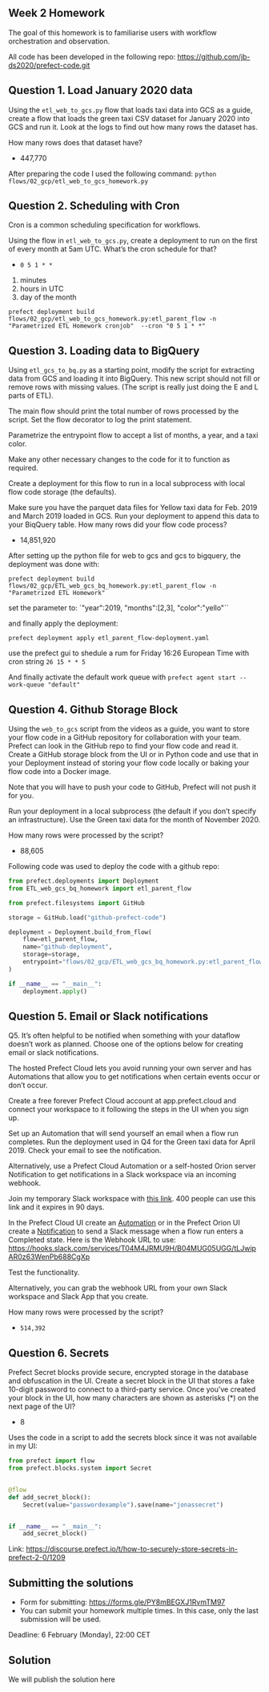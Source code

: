 ## Week 2 Homework

The goal of this homework is to familiarise users with workflow orchestration and observation. 

All code has been developed in the following repo: https://github.com/jb-ds2020/prefect-code.git


## Question 1. Load January 2020 data

Using the `etl_web_to_gcs.py` flow that loads taxi data into GCS as a guide, create a flow that loads the green taxi CSV dataset for January 2020 into GCS and run it. Look at the logs to find out how many rows the dataset has.

How many rows does that dataset have?

* 447,770

After preparing the code I used the following command:
`python flows/02_gcp/etl_web_to_gcs_homework.py`


## Question 2. Scheduling with Cron

Cron is a common scheduling specification for workflows. 

Using the flow in `etl_web_to_gcs.py`, create a deployment to run on the first of every month at 5am UTC. What’s the cron schedule for that?

- `0 5 1 * *`
 1. minutes
 2. hours in UTC
 3. day of the month

`prefect deployment build flows/02_gcp/etl_web_to_gcs_homework.py:etl_parent_flow -n "Parametrized ETL Homework cronjob"  --cron "0 5 1 * *"` 

## Question 3. Loading data to BigQuery 

Using `etl_gcs_to_bq.py` as a starting point, modify the script for extracting data from GCS and loading it into BigQuery. This new script should not fill or remove rows with missing values. (The script is really just doing the E and L parts of ETL).

The main flow should print the total number of rows processed by the script. Set the flow decorator to log the print statement.

Parametrize the entrypoint flow to accept a list of months, a year, and a taxi color. 

Make any other necessary changes to the code for it to function as required.

Create a deployment for this flow to run in a local subprocess with local flow code storage (the defaults).

Make sure you have the parquet data files for Yellow taxi data for Feb. 2019 and March 2019 loaded in GCS. Run your deployment to append this data to your BiqQuery table. How many rows did your flow code process?

- 14,851,920

After setting up the python file for web to gcs and gcs to bigquery, the deployment was done with:

`prefect deployment build flows/02_gcp/ETL_web_gcs_bq_homework.py:etl_parent_flow -n "Parametrized ETL Homework"`

set the parameter to: `"year":2019, "months":[2,3], "color":"yello"``

and finally apply the deployment:

`prefect deployment apply etl_parent_flow-deployment.yaml`

use the prefect gui to shedule a rum for Friday 16:26 European Time with cron string `26 15 * * 5`

And finally activate the default work queue with `prefect agent start --work-queue "default"`

## Question 4. Github Storage Block

Using the `web_to_gcs` script from the videos as a guide, you want to store your flow code in a GitHub repository for collaboration with your team. Prefect can look in the GitHub repo to find your flow code and read it. Create a GitHub storage block from the UI or in Python code and use that in your Deployment instead of storing your flow code locally or baking your flow code into a Docker image. 

Note that you will have to push your code to GitHub, Prefect will not push it for you.

Run your deployment in a local subprocess (the default if you don’t specify an infrastructure). Use the Green taxi data for the month of November 2020.

How many rows were processed by the script?

- 88,605

Following code was used to deploy the code with a github repo:

```python
from prefect.deployments import Deployment
from ETL_web_gcs_bq_homework import etl_parent_flow

from prefect.filesystems import GitHub

storage = GitHub.load("github-prefect-code")

deployment = Deployment.build_from_flow(
    flow=etl_parent_flow,
    name="github-deployment",
    storage=storage,
    entrypoint="flows/02_gcp/ETL_web_gcs_bq_homework.py:etl_parent_flow",
)

if __name__ == "__main__":
    deployment.apply()
```

## Question 5. Email or Slack notifications

Q5. It’s often helpful to be notified when something with your dataflow doesn’t work as planned. Choose one of the options below for creating email or slack notifications.

The hosted Prefect Cloud lets you avoid running your own server and has Automations that allow you to get notifications when certain events occur or don’t occur. 

Create a free forever Prefect Cloud account at app.prefect.cloud and connect your workspace to it following the steps in the UI when you sign up. 

Set up an Automation that will send yourself an email when a flow run completes. Run the deployment used in Q4 for the Green taxi data for April 2019. Check your email to see the notification.

Alternatively, use a Prefect Cloud Automation or a self-hosted Orion server Notification to get notifications in a Slack workspace via an incoming webhook. 

Join my temporary Slack workspace with [this link](https://join.slack.com/t/temp-notify/shared_invite/zt-1odklt4wh-hH~b89HN8MjMrPGEaOlxIw). 400 people can use this link and it expires in 90 days. 

In the Prefect Cloud UI create an [Automation](https://docs.prefect.io/ui/automations) or in the Prefect Orion UI create a [Notification](https://docs.prefect.io/ui/notifications/) to send a Slack message when a flow run enters a Completed state. Here is the Webhook URL to use: https://hooks.slack.com/services/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

Test the functionality.

Alternatively, you can grab the webhook URL from your own Slack workspace and Slack App that you create. 


How many rows were processed by the script?

- `514,392`

## Question 6. Secrets

Prefect Secret blocks provide secure, encrypted storage in the database and obfuscation in the UI. Create a secret block in the UI that stores a fake 10-digit password to connect to a third-party service. Once you’ve created your block in the UI, how many characters are shown as asterisks (*) on the next page of the UI?

- 8

Uses the code in a script to add the secrets block since it was not available in my UI:

```python
from prefect import flow
from prefect.blocks.system import Secret


@flow
def add_secret_block():
    Secret(value="passwordexample").save(name="jonassecret")


if __name__ == "__main__":
    add_secret_block()
```
Link: https://discourse.prefect.io/t/how-to-securely-store-secrets-in-prefect-2-0/1209


## Submitting the solutions

* Form for submitting: https://forms.gle/PY8mBEGXJ1RvmTM97
* You can submit your homework multiple times. In this case, only the last submission will be used. 

Deadline: 6 February (Monday), 22:00 CET


## Solution

We will publish the solution here
